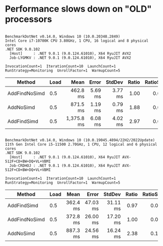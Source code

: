 # Performance slows down on "OLD" processors

```

BenchmarkDotNet v0.14.0, Windows 10 (10.0.20348.2849)
Intel Core i7-10700K CPU 3.80GHz, 1 CPU, 16 logical and 8 physical cores
.NET SDK 9.0.102
  [Host]     : .NET 9.0.1 (9.0.124.61010), X64 RyuJIT AVX2
  Job-LYGMKV : .NET 9.0.1 (9.0.124.61010), X64 RyuJIT AVX2

InvocationCount=1  IterationCount=10  LaunchCount=1  
RunStrategy=Monitoring  UnrollFactor=1  WarmupCount=5  

```
| Method        | Load | Mean       | Error   | StdDev  | Ratio | RatioSD |
|-------------- |----- |-----------:|--------:|--------:|------:|--------:|
| AddFindNoSimd | 0.5  |   462.8 ms | 5.69 ms | 3.77 ms |  1.00 |    0.01 |
| AddNoSimd     | 0.5  |   871.5 ms | 1.19 ms | 0.79 ms |  1.88 |    0.01 |
| AddFindSimd   | 0.5  | 1,375.8 ms | 6.08 ms | 4.02 ms |  2.97 |    0.02 |

```

BenchmarkDotNet v0.14.0, Windows 10 (10.0.19045.4894/22H2/2022Update)
11th Gen Intel Core i5-11500 2.70GHz, 1 CPU, 12 logical and 6 physical cores
.NET SDK 9.0.102
  [Host]     : .NET 9.0.1 (9.0.124.61010), X64 RyuJIT AVX-512F+CD+BW+DQ+VL+VBMI
  Job-CRDHOJ : .NET 9.0.1 (9.0.124.61010), X64 RyuJIT AVX-512F+CD+BW+DQ+VL+VBMI

InvocationCount=1  IterationCount=10  LaunchCount=1  
RunStrategy=Monitoring  UnrollFactor=1  WarmupCount=5  

```
| Method        | Load | Mean     | Error    | StdDev   | Ratio | RatioSD |
|-------------- |----- |---------:|---------:|---------:|------:|--------:|
| AddFindSimd   | 0.5  | 362.4 ms | 47.03 ms | 31.11 ms |  0.97 |    0.09 |
| AddFindNoSimd | 0.5  | 372.8 ms | 26.00 ms | 17.20 ms |  1.00 |    0.06 |
| AddNoSimd     | 0.5  | 887.3 ms | 24.56 ms | 16.24 ms |  2.38 |    0.10 |
